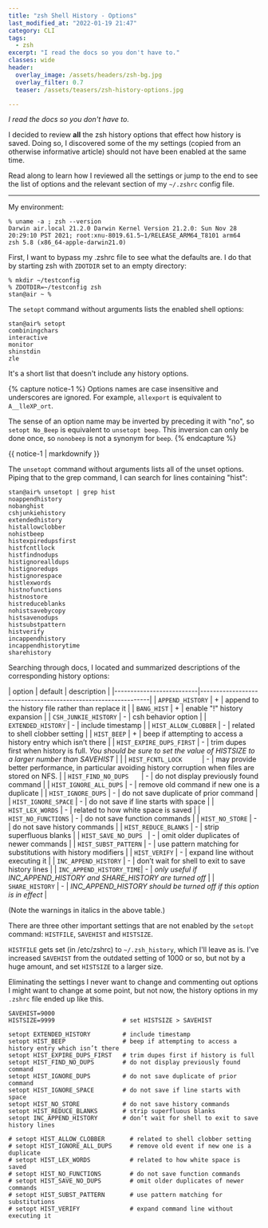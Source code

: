 ```yaml
---
title: "zsh Shell History - Options"
last_modified_at: "2022-01-19 21:47"
category: CLI
tags:
  - zsh
excerpt: "I read the docs so you don't have to."
classes: wide
header:
  overlay_image: /assets/headers/zsh-bg.jpg
  overlay_filter: 0.7
  teaser: /assets/teasers/zsh-history-options.jpg

---
```


*I read the docs so you don't have to.*

I decided to review **all** the zsh history options that effect how history is saved. Doing so, I discovered some of the my settings (copied from an otherwise informative article) should not have been enabled at the same time.

Read along to learn how I reviewed all the settings or jump to the end to see the list of options and the relevant section of my `~/.zshrc` config file.

---

My environment:

```shell
% uname -a ; zsh --version
Darwin air.local 21.2.0 Darwin Kernel Version 21.2.0: Sun Nov 28 20:29:10 PST 2021; root:xnu-8019.61.5~1/RELEASE_ARM64_T8101 arm64
zsh 5.8 (x86_64-apple-darwin21.0)
```

First, I want to bypass my .zshrc file to see what the defaults are. I do that by starting zsh with `ZDOTDIR` set to an empty directory:

```shell
% mkdir ~/testconfig
% ZDOTDIR=~/testconfig zsh
stan@air ~ %
```

The `setopt` command without arguments lists the enabled shell options:

```shell
stan@air% setopt
combiningchars
interactive
monitor
shinstdin
zle
```

It's a short list that doesn't include any history options.

{% capture notice-1 %}
Options names are case insensitive and underscores are ignored. For example, `allexport` is equivalent to `A__lleXP_ort`.

The sense of an option name may be inverted by preceding it with "no", so `setopt No_Beep` is equivalent to `unsetopt beep`. This inversion can only be done once, so `nonobeep` is not a synonym for `beep`.
{% endcapture %}<div class="notice">{{ notice-1 | markdownify }}</div>

The `unsetopt` command without arguments lists all of the unset options. Piping that to the grep command, I can search for lines containing "hist":

```shell
stan@air% unsetopt | grep hist
noappendhistory
nobanghist
cshjunkiehistory
extendedhistory
histallowclobber
nohistbeep
histexpiredupsfirst
histfcntllock
histfindnodups
histignorealldups
histignoredups
histignorespace
histlexwords
histnofunctions
histnostore
histreduceblanks
nohistsavebycopy
histsavenodups
histsubstpattern
histverify
incappendhistory
incappendhistorytime
sharehistory
```

Searching through docs, I located and summarized descriptions of the corresponding history options:

| option                   | default | description                                        |
|--------------------------|--------------------------------------------------------------|
| `APPEND_HISTORY`         | +       | append to the history file rather than replace it  |
| `BANG_HIST`              | +       | enable "!" history expansion                       |
| `CSH_JUNKIE_HISTORY`     | -       | csh behavior option                                |
| `EXTENDED_HISTORY`       | -       | include timestamp                                  |
| `HIST_ALLOW_CLOBBER`     | -       | related to shell clobber setting                   |
| `HIST_BEEP`              | +       | beep if attempting to access a history entry which isn’t there |
| `HIST_EXPIRE_DUPS_FIRST` | -       | trim dupes first when history is full. *You should be sure to set the value of HISTSIZE to a larger number than SAVEHIST* |              |
| `HIST_FCNTL_LOCK     `   | -       | may provide better performance, in particular avoiding history corruption when files are stored on NFS. |
| `HIST_FIND_NO_DUPS   `   | -       | do not display previously found command            |
| `HIST_IGNORE_ALL_DUPS`   | -       | remove old command if new one is a duplicate       |
| `HIST_IGNORE_DUPS`       | -       | do not save duplicate of prior command             |
| `HIST_IGNORE_SPACE`      | -       | do not save if line starts with space              |
| `HIST_LEX_WORDS`         | -       | related to how white space is saved                |
| `HIST_NO_FUNCTIONS`      | -       | do not save function commands                      |
| `HIST_NO_STORE`          | -       | do not save history commands                       |
| `HIST_REDUCE_BLANKS`     | -       | strip superfluous blanks                           |
| `HIST_SAVE_NO_DUPS `     | -       | omit older duplicates of newer commands            |
| `HIST_SUBST_PATTERN`     | -       | use pattern matching for substitutions with history modifiers |
| `HIST_VERIFY`            | -       | expand line without executing it                   |
| `INC_APPEND_HISTORY`     | -       | don’t wait for shell to exit to save history lines |
| `INC_APPEND_HISTORY_TIME`| -       | *only useful if INC_APPEND_HISTORY and SHARE_HISTORY are turned off* |
| `SHARE_HISTORY`          | -       | *INC_APPEND_HISTORY should be turned off if this option is in effect* |

(Note the warnings in italics in the above table.)

There are three other important settings that are not enabled by the `setopt` command: `HISTFILE`, `SAVEHIST` and `HISTSIZE`.

`HISTFILE` gets set (in /etc/zshrc) to `~/.zsh_history`, which I'll leave as is. I've increased `SAVEHIST` from the outdated setting of 1000 or so, but not by a huge amount, and set `HISTSIZE` to a larger size.

Eliminating the settings I never want to change and commenting out options I might want to change at some point, but not now, the history options in my `.zshrc` file ended up like this.

```shell
SAVEHIST=9000
HISTSIZE=9999                   # set HISTSIZE > SAVEHIST

setopt EXTENDED_HISTORY         # include timestamp
setopt HIST_BEEP                # beep if attempting to access a history entry which isn’t there
setopt HIST_EXPIRE_DUPS_FIRST   # trim dupes first if history is full
setopt HIST_FIND_NO_DUPS        # do not display previously found command
setopt HIST_IGNORE_DUPS         # do not save duplicate of prior command
setopt HIST_IGNORE_SPACE        # do not save if line starts with space
setopt HIST_NO_STORE            # do not save history commands
setopt HIST_REDUCE_BLANKS       # strip superfluous blanks
setopt INC_APPEND_HISTORY       # don’t wait for shell to exit to save history lines

# setopt HIST_ALLOW_CLOBBER       # related to shell clobber setting
# setopt HIST_IGNORE_ALL_DUPS     # remove old event if new one is a duplicate
# setopt HIST_LEX_WORDS           # related to how white space is saved
# setopt HIST_NO_FUNCTIONS        # do not save function commands
# setopt HIST_SAVE_NO_DUPS        # omit older duplicates of newer commands
# setopt HIST_SUBST_PATTERN       # use pattern matching for substitutions
# setopt HIST_VERIFY              # expand command line without executing it
```


